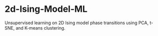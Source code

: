 # 2d-Ising-Model-ML
Unsupervised learning on 2D Ising model phase transitions using PCA, t-SNE, and K-means clustering.
